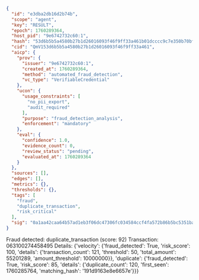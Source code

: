 ```json
{
  "id": "e3dba2db16d2b74b",
  "scope": "agent",
  "key": "RESULT",
  "epoch": 1760289364,
  "host_pid": "9e6742732c60:1",
  "hash": "53d6b5b5a4580b27b1d26016093f46f9ff33a461b01dcccc9c7e350b70bfa1a0",
  "cid": "QmV153d6b5b5a4580b27b1d26016093f46f9ff33a461",
  "aicp": {
    "prov": {
      "issuer": "9e6742732c60:1",
      "created_at": 1760289364,
      "method": "automated_fraud_detection",
      "vc_type": "VerifiableCredential"
    },
    "ucon": {
      "usage_constraints": [
        "no_pii_export",
        "audit_required"
      ],
      "purpose": "fraud_detection_analysis",
      "enforcement": "mandatory"
    },
    "eval": {
      "confidence": 1.0,
      "evidence_count": 0,
      "review_status": "pending",
      "evaluated_at": 1760289364
    }
  },
  "sources": [],
  "edges": [],
  "metrics": {},
  "thresholds": {},
  "tags": [
    "fraud",
    "duplicate_transaction",
    "risk_critical"
  ],
  "sig": "0a1aa42caa64b57ad1eb3f06dc47306fc034584ccf4fa572b86b5bc5351ba388"
}
```

Fraud detected: duplicate_transaction (score: 92)
Transaction: 063100274458495
Details: {'velocity': {'fraud_detected': True, 'risk_score': 100, 'details': {'transaction_count': 121, 'threshold': 50, 'total_amount': 55201289, 'amount_threshold': 10000000}}, 'duplicate': {'fraud_detected': True, 'risk_score': 85, 'details': {'duplicate_count': 120, 'first_seen': 1760285764, 'matching_hash': '191d9163e8e6657e'}}}